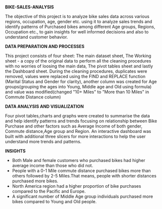 **BIKE-SALES-ANALYSIS**


The objective of this project is to analyze bike sales data across various regions, occupation, age, gender etc. using it to analyze sales trends and identify patterns of Purchased bikes among different Age groups, Regions, Occupation etc., to gain insights for well informed decisions and also to understand customer behavior.

**DATA PREPARATION AND PROCESSES**

This project consists of four sheet: The main dataset sheet, The Working sheet - a copy of the original data to perform all the cleaning procedures with no worries of loosing the main data, The pivot tables sheet and lastly the Dashboard sheet.
During the cleaning procedures, duplicates were removed, values were replaced using the FIND and REPLACE function (Marital Status and Gender for clarity), another column was created for Age groups(grouping the ages into Young, Middle age and Old using formula) and value was modified(changed "10+ Miles" to "More than 10 Miles" in Commute Distance column)

**DATA ANALYSIS AND VISUALIZATION**

Four pivot tables,charts and graphs were created to summarise the data and help identify patterns and trends focusing on relationship between Bike Purchase and other factors such as Average Income of both gender, Commute distance,Age group and Region.
An interactive dashboard  was built with additional three slicers for more interactions to help the user understand more trends and patterns.

**INSIGHTS**

* Both Male and female customers who purchased bikes had higher average income than those who did not.
* People with a 0-1 Mile commute distance purchased bikes more than others followed by 2-5 Miles.That means, people with shorter distances purchased more bikes.
* North America region had a higher proportion of bike purchases compared to the Pacific and Europe.
* A significant number of Middle Age group individuals purchased more bikes compared to Young and Old people.
